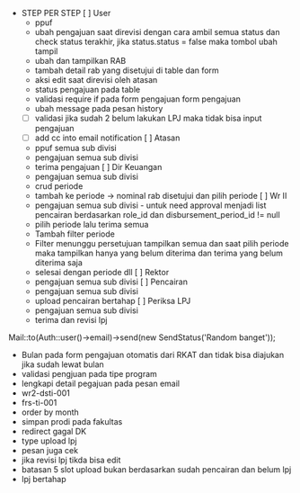 - STEP PER STEP
[ ] User
    - ppuf
    - ubah pengajuan saat direvisi dengan cara ambil semua status dan check status terakhir, jika status.status = false maka tombol ubah tampil
    - ubah dan tampilkan RAB
    - tambah detail rab yang disetujui di table dan form
    - aksi edit saat direvisi oleh atasan
    - status pengajuan pada table
    - validasi require if pada form pengajuan form pengajuan
    - ubah message pada pesan history 
    - [ ] validasi jika sudah 2 belum lakukan LPJ maka tidak bisa input pengajuan
    - [ ] add cc into email notification
[ ] Atasan
    - ppuf semua sub divisi
    - pengajuan semua sub divisi
    - terima pengajuan
[ ] Dir Keuangan
    - pengajuan semua sub divisi
    - crud periode
    - tambah ke periode -> nominal rab disetujui dan pilih periode
[ ] Wr II
    - pengajuan semua sub divisi - untuk need approval menjadi list pencairan berdasarkan role_id dan disbursement_period_id != null
    - pilih periode lalu terima semua
    - Tambah filter periode
    - Filter menunggu persetujuan tampilkan semua dan saat pilih periode maka tampilkan hanya yang belum diterima dan terima yang belum diterima saja
    - selesai dengan periode dll
[ ] Rektor 
    - pengajuan semua sub divisi
[ ] Pencairan
    - pengajuan semua sub divisi
    - upload pencairan bertahap
[ ] Periksa LPJ
    - pengajuan semua sub divisi
    - terima dan revisi lpj
    
Mail::to(Auth::user()->email)->send(new SendStatus('Random banget'));


- Bulan pada form pengajuan otomatis dari RKAT dan tidak bisa diajukan jika sudah lewat bulan
- validasi pengjuan pada tipe program
- lengkapi detail pegajuan pada pesan email
- wr2-dsti-001
- frs-ti-001
- order by month
- simpan prodi pada fakultas
- redirect gagal DK
- type upload lpj
- pesan juga cek
- jika revisi lpj tikda bisa edit     
- batasan 5 slot upload bukan berdasarkan sudah pencairan dan belum lpj 
- lpj bertahap